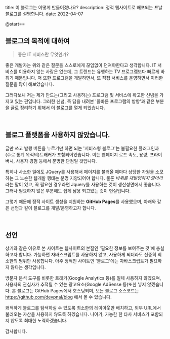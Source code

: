 title: 이 블로그는 어떻게 만들어졌나요?
description: 정적 웹사이트로 배포되는 프날 블로그를 설명합니다.
date: 2022-04-07

@start==

## 블로그의 목적에 대하여

> 좋은 IT 서비스란 무엇인가?

좋은 개발자는 위와 같은 질문을 스스로에게 끊임없이 던져야한다고 생각합니다.
IT 서비스를 이용하지 않는 사람은 없는데, 그 트렌드는 유행하는 TV 프로그램보다 빠르게 바뀌기 때문입니다. 
저 또한 프로그램을 개발하면서, 또 직접 서비스를 운영하면서 이러한 질문을 많이 해보았습니다.

그러다보니 저는 제가 만드는(그리고 사용하는) 프로그램 및 서비스에 확고한 신념을 가지고 있는 편입니다. 
그러한 신념, 즉 답을 내려본 '올바른 프로그램의 방향'과 같은 부분을 글로 정리하기 위해서 이 블로그를 열게 되었습니다.


<br>

## 블로그 플랫폼을 사용하지 않았습니다.

글만 쓰고 발행 버튼을 누르기만 하면 되는 '서비스형 블로그'는 불필요한 플러그인과 (주로 통계 목적의)트래커가 포함되어있습니다. 
이는 웹페이지 로드 속도, 용량, 프라이버시, 사용자 경험 등에서 분명한 단점일 것입니다. 

특히나 사소한 일에도 JQuery를 사용해서 페이지를 불러올 때마다 상당한 자원을 소모하는 그 느슨한 웹개발 행태는 분명 지양되어야 합니다.
물론 *바퀴를 재발명하지 말아라* 라는 말이 있고, 꼭 필요한 경우라면 Jquery를 사용하는 것이 생산성면에서 좋습니다.
그러나 필요하지 않은 부분에도 쉽게 남용 되고있는 것이 현실입니다.

그렇기 때문에 정적 사이트 생성을 지원하는 **GitHub Pages**를 사용했으며, 아래와 같은 선언과 같이 블로그를 개발/운영하고자 합니다.


<br>

## 선언

상기와 같은 이유로 본 사이트는 웹사이트의 본질인 '필요한 정보를 보여주는 것'에 충실하고자 합니다. 가능하면 자바스크립트를 사용하지 않고, 사용하게 되더라도 신중히 최소한의 범위만 사용합니다. 아주 정적인 사이트인 '블로그'에는 자바스크립트가 필요하지 않다는 생각입니다.

방문자 분석 도구를 비롯한 트래커(Google Analytics 등)를 일체 사용하지 않겠으며, 사용자의 관심사가 추적될 수 있는 광고요소(Google AdSense 등)또한 넣지 않겠습니다. 본 블로그는 GitHub Pages에서 호스팅되며, 모든 블로그 소스코드는 https://github.com/devpnal/blog 에서 볼 수 있습니다.

쾌적하게 블로그를 탐색하실 수 있도록 최소한의 레이아웃만 배치하고, 외부 URL에서 불러오는 자산을 사용하지 않도록 하겠습니다. 나아가, 가능한 한 타사 서비스가 포함되지 않도록 최대한 노력하겠습니다.

감사합니다.
